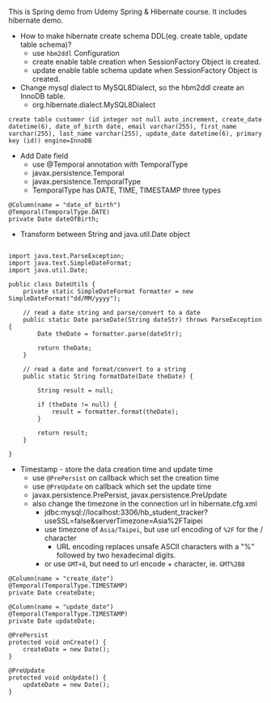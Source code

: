 This is Spring demo from Udemy Spring & Hibernate course. It includes hibernate demo.
- How to make hibernate create schema DDL(eg. create table, update table schema)?
    - use `hbm2ddl` Configuration
    - <property name="hbm2ddl.auto">create</property> enable table creation when SessionFactory Object is created.
    - <property name="hbm2ddl.auto">update</property> enable table schema update when SessionFactory Object is created.
- Change mysql dialect to MySQL8Dialect, so the hbm2ddl create an InnoDB table.
    - <property name="dialect">org.hibernate.dialect.MySQL8Dialect</property>

```
create table customer (id integer not null auto_increment, create_date datetime(6), date_of_birth date, email varchar(255), first_name varchar(255), last_name varchar(255), update_date datetime(6), primary key (id)) engine=InnoDB
```

- Add Date field
    - use @Temporal annotation with TemporalType
    - javax.persistence.Temporal
    - javax.persistence.TemporalType
    - TemporalType has DATE, TIME, TIMESTAMP three types

```
@Column(name = "date_of_birth")
@Temporal(TemporalType.DATE)
private Date dateOfBirth;

```
- Transform between String and java.util.Date object

``` 

import java.text.ParseException;
import java.text.SimpleDateFormat;
import java.util.Date; 

public class DateUtils {
	private static SimpleDateFormat formatter = new SimpleDateFormat("dd/MM/yyyy");

	// read a date string and parse/convert to a date
	public static Date parseDate(String dateStr) throws ParseException {
		Date theDate = formatter.parse(dateStr);

		return theDate;
	}

	// read a date and format/convert to a string
	public static String formatDate(Date theDate) {

		String result = null;

		if (theDate != null) {
			result = formatter.format(theDate);
		}

		return result;
	}

}

```
- Timestamp - store the data creation time and update time
    - use `@PrePersist` on callback which set the creation time
    - use `@PreUpdate` on callback which set the update time
    - javax.persistence.PrePersist, javax.persistence.PreUpdate
    - also change the timezone in the connection url in hibernate.cfg.xml
        - <property name="connection.url">jdbc:mysql://localhost:3306/hb_student_tracker?useSSL=false&amp;serverTimezone=Asia%2FTaipei</property>
		- use timezone of `Asia/Taipei`, but use url encoding of `%2F` for the / character
            - URL encoding replaces unsafe ASCII characters with a "%" followed by two hexadecimal digits.
        - or use `GMT+8`, but need to url encode + character, ie. `GMT%2B8`
        

```
@Column(name = "create_date")
@Temporal(TemporalType.TIMESTAMP)
private Date createDate;

@Column(name = "update_date")
@Temporal(TemporalType.TIMESTAMP)
private Date updateDate;

@PrePersist
protected void onCreate() {
    createDate = new Date();
}

@PreUpdate
protected void onUpdate() {
    updateDate = new Date();
}
```